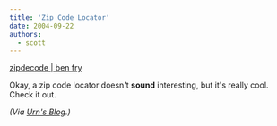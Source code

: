 ```yaml
---
title: 'Zip Code Locator'
date: 2004-09-22
authors:
  - scott
---
```


[zipdecode | ben fry](http://acg.media.mit.edu/people/fry/zipdecode/ 'zipdecode | ben fry')

Okay, a zip code locator doesn't **sound** interesting, but it's really cool. Check it out.

_(Via [Urn's Blog](http://www.alt3t.net/blog/).)_

